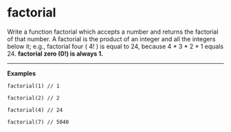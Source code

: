 # factorial

Write a function factorial which accepts a number and returns the factorial of that number. A factorial is the product of an integer and all the integers below it; e.g., factorial four ( 4! ) is equal to 24, because 4 * 3 * 2 * 1 equals 24. __factorial zero (0!) is always 1.__

---

__Examples__

`factorial(1) // 1`

`factorial(2) // 2`

`factorial(4) // 24`

`factorial(7) // 5040`

